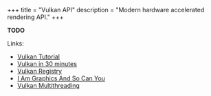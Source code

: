 +++
title = "Vulkan API"
description = "Modern hardware accelerated rendering API."
+++

**TODO**

Links:
- [Vulkan Tutorial](https://vulkan-tutorial.com/)
- [Vulkan in 30 minutes](https://renderdoc.org/vulkan-in-30-minutes.html)
- [Vulkan Registry](https://www.khronos.org/registry/vulkan/)
- [I Am Graphics And So Can You](https://www.fasterthan.life/blog/2017/7/11/i-am-graphics-and-so-can-you-part-1)
- [Vulkan Multithreading](https://developer.nvidia.com/sites/default/files/akamai/gameworks/blog/munich/mschott_vulkan_multi_threading.pdf)
